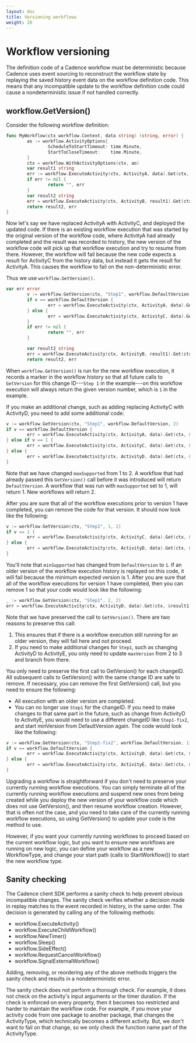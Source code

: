 ```yaml
---
layout: doc
title: Versioning workflows
weight: 26
---
```


# Workflow versioning

The definition code of a Cadence workflow must be deterministic because Cadence uses event sourcing
to reconstruct the workflow state by replaying the saved history event data on the workflow
definition code. This means that any incompatible update to the workflow definition code could cause
a nondeterministic issue if not handled correctly.

## workflow.GetVersion()

Consider the following workflow definition:

```go
func MyWorkflow(ctx workflow.Context, data string) (string, error) {
        ao := workflow.ActivityOptions{
                ScheduleToStartTimeout: time.Minute,
                StartToCloseTimeout:    time.Minute,
        }
        ctx = workflow.WithActivityOptions(ctx, ao)
        var result1 string
        err := workflow.ExecuteActivity(ctx, ActivityA, data).Get(ctx, &result1)
        if err != nil {
                return "", err
        }
        var result2 string
        err = workflow.ExecuteActivity(ctx, ActivityB, result1).Get(ctx, &result2)
        return result2, err
}
```
Now let's say we have replaced ActivityA with ActivityC, and deployed the updated code. If there
is an existing workflow execution that was started by the original version of the workflow code, where
ActivityA had already completed and the result was recorded to history, the new version of the workflow
code will pick up that workflow execution and try to resume from there. However, the workflow will fail
because the new code expects a result for ActivityC from the history data, but instead it gets the
result for ActivityA. This causes the workflow to fail on the non-deterministic error.

Thus we use `workflow.GetVersion().`

```go
var err error
        v := workflow.GetVersion(ctx, "Step1", workflow.DefaultVersion, 1)
        if v == workflow.DefaultVersion {
                err = workflow.ExecuteActivity(ctx, ActivityA, data).Get(ctx, &result1)
        } else {
                err = workflow.ExecuteActivity(ctx, ActivityC, data).Get(ctx, &result1)
        }
        if err != nil {
                return "", err
        }

        var result2 string
        err = workflow.ExecuteActivity(ctx, ActivityB, result1).Get(ctx, &result2)
        return result2, err
```
When `workflow.GetVersion()` is run for the new workflow execution, it records a marker in the workflow
history so that all future calls to `GetVersion` for this change ID---`Step 1` in the example---on this
workflow execution will always return the given version number, which is `1` in the example.

If you make an additional change, such as adding replacing ActivityC with ActivityD, you need to
add some additional code:

```go
v := workflow.GetVersion(ctx, "Step1", workflow.DefaultVersion, 2)
if v == workflow.DefaultVersion {
        err = workflow.ExecuteActivity(ctx, ActivityA, data).Get(ctx, &result1)
} else if v == 1 {
        err = workflow.ExecuteActivity(ctx, ActivityC, data).Get(ctx, &result1)
} else {
        err = workflow.ExecuteActivity(ctx, ActivityD, data).Get(ctx, &result1)
}
```
Note that we have changed `maxSupported` from 1 to 2. A workflow that had already passed this
`GetVersion()` call before it was introduced will return `DefaultVersion`. A workflow that was run
with `maxSupported` set to 1, will return 1. New workflows will return 2.

After you are sure that all of the workflow executions prior to version 1 have completed, you can
remove the code for that version. It should now look like the following:

```go
v := workflow.GetVersion(ctx, "Step1", 1, 2)
if v == 1 {
        err = workflow.ExecuteActivity(ctx, ActivityC, data).Get(ctx, &result1)
} else {
        err = workflow.ExecuteActivity(ctx, ActivityD, data).Get(ctx, &result1)
}
```
You'll note that `minSupported` has changed from `DefaultVersion` to `1`. If an older version of the
workflow execution history is replayed on this code, it will fail because the minimum expected version
is 1. After you are sure that all of the workflow executions for version 1 have completed, then you
can remove 1 so that your code would look like the following:

```go
_ := workflow.GetVersion(ctx, "Step1", 2, 2)
err = workflow.ExecuteActivity(ctx, ActivityD, data).Get(ctx, &result1)
```
Note that we have preserved the call to `GetVersion()`. There are two reasons to preserve this call:

1. This ensures that if there is a workflow execution still running for an older version, they will
fail here and not proceed.
2. If you need to make additional changes for `Step1`, such as changing ActivityD to ActivityE, you
only need to update `maxVersion` from 2 to 3 and branch from there.

You only need to preserve the first call to GetVersion() for each changeID. All subsequent calls to
GetVersion() with the same change ID are safe to remove. If necessary, you can remove the first
GetVersion() call, but you need to ensure the following:

* All execution with an older version are completed.
* You can no longer use `Step1` for the changeID. If you need to make changes to that same part in
the future, such as change from ActivityD to ActivityE, you would need to use a different changeID
like `Step1-fix2`, and start minVersion from DefaultVersion again. The code would look like the
following:

```go
v := workflow.GetVersion(ctx, "Step1-fix2", workflow.DefaultVersion, 1)
if v == workflow.DefaultVersion {
        err = workflow.ExecuteActivity(ctx, ActivityD, data).Get(ctx, &result1)
} else {
        err = workflow.ExecuteActivity(ctx, ActivityE, data).Get(ctx, &result1)
}
```
Upgrading a workflow is straightforward if you don't need to preserve your currently running
workflow executions. You can simply terminate all of the currently running workflow executions and
suspend new ones from being created while you deploy the new version of your workflow code which does
not use GetVersion(), and then resume workflow creation. However, that is often not the case, and
you need to take care of the currently running workflow executions, so using GetVersion() to update
your code is the method to use.

However, if you want your currently running workflows to proceed based on the current workflow logic,
but you want to ensure new workflows are running on new logic, you can define your workflow as a
new WorkflowType, and change your start path (calls to StartWorkflow()) to start the new workflow
type.

## Sanity checking

The Cadence client SDK performs a sanity check to help prevent obvious incompatible changes.
The sanity check verifies whether a decision made in replay matches to the event recorded in history,
in the same order. The decision is generated by calling any of the following methods:

* workflow.ExecuteActivity()
* workflow.ExecuteChildWorkflow()
* workflow.NewTimer()
* workflow.Sleep()
* workflow.SideEffect()
* workflow.RequestCancelWorkflow()
* workflow.SignalExternalWorkflow()

Adding, removing, or reordering any of the above methods triggers the sanity check and results in
a nondeterministic error.

The sanity check does not perform a thorough check. For example, it does not check on the activity's
input arguments or the timer duration. If the check is enforced on every property, then it becomes
too restricted and harder to maintain the workflow code. For example, if you move your activity code
from one package to another package, that changes the ActivityType, which technically becomes a different
activity. But, we don't want to fail on that change, so we only check the function name part of the
ActivityType.
